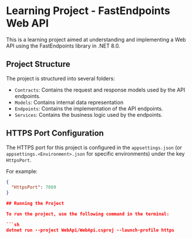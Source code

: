 # Learning Project - FastEndpoints Web API

This is a learning project aimed at understanding and implementing a Web API using the FastEndpoints library in .NET 8.0.

## Project Structure

The project is structured into several folders:

- `Contracts`: Contains the request and response models used by the API endpoints.
- `Models`: Contains internal data representation
- `Endpoints`: Contains the implementation of the API endpoints.
- `Services`: Contains the business logic used by the endpoints.

## HTTPS Port Configuration

The HTTPS port for this project is configured in the `appsettings.json` (or `appsettings.<Environment>.json` for specific environments) under the key `HttpsPort`.

For example:

````json
{
  "HttpsPort": 7089
}

## Running the Project

To run the project, use the following command in the terminal:

```sh
dotnet run --project WebApi/WebApi.csproj --launch-profile https
````
